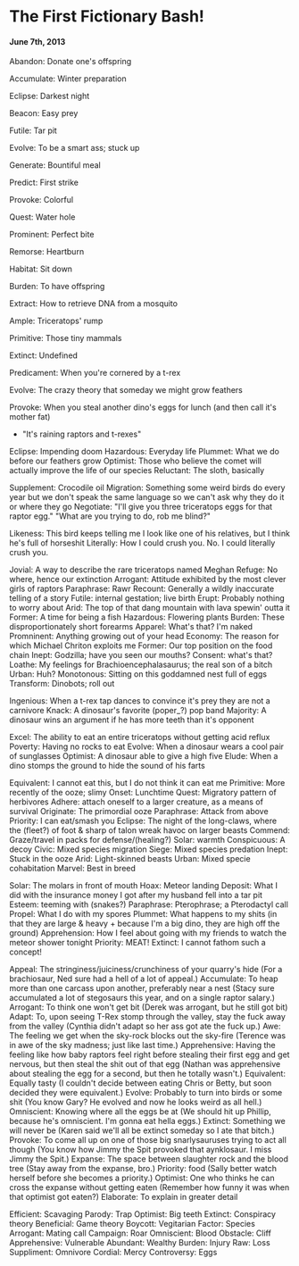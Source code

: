 # The First Fictionary Bash!
#### June 7th, 2013


Abandon: Donate one's offspring

Accumulate: Winter preparation

Eclipse: Darkest night

Beacon: Easy prey 

Futile: Tar pit

Evolve: To be a smart ass; stuck up

Generate: Bountiful meal 

Predict: First strike

Provoke: Colorful

Quest: Water hole 

Prominent: Perfect bite

Remorse: Heartburn 

Habitat: Sit down 

Burden: To have offspring 




Extract: How to retrieve DNA from a mosquito 

Ample: Triceratops' rump

Primitive: Those tiny mammals 




Extinct: Undefined

Predicament: When you're cornered by a t-rex

Evolve: The crazy theory that someday we might grow feathers 

Provoke: When you steal another dino's eggs for lunch (and then call it's mother fat)



* "It's raining raptors and t-rexes" 



Eclipse: Impending doom 
Hazardous: Everyday life 
Plummet: What we do before our feathers grow 
Optimist: Those who believe the comet will actually improve the life of our species
Reluctant: The sloth, basically

Supplement: Crocodile oil 
Migration: Something some weird birds do every year but we don't speak the same language so we can't ask why they do it or where they go
Negotiate: "I'll give you three triceratops eggs for that raptor egg." "What are you trying to do, rob me blind?"

Likeness: This bird keeps telling me I look like one of his relatives, but I think he's full of horseshit 
Literally: How I could crush you. No. I could literally crush you. 

Jovial: A way to describe the rare triceratops named Meghan 
Refuge: No where, hence our extinction 
Arrogant: Attitude exhibited by the most clever girls of raptors
Paraphrase: Rawr
Recount: Generally a wildly inaccurate telling of a story
Futile: internal gestation; live birth
Erupt: Probably nothing to worry about 
Arid: The top of that dang mountain with lava spewin' outta it 
Former: A time for being a fish
Hazardous: Flowering plants
Burden: These disproportionately short forearms
Apparel: What's that? I'm naked
Promninent: Anything growing out of your head 
Economy: The reason for which Michael Chriton exploits me 
Former: Our top position on the food chain 
Inept: Godzilla; have you seen our mouths? 
Consent: what's that? 
Loathe: My feelings for Brachioencephalasaurus; the real son of a bitch
Urban: Huh? 
Monotonous: Sitting on this goddamned nest full of eggs 
Transform: Dinobots; roll out

Ingenious: When a t-rex tap dances to convince it's prey they are not a carnivore 
Knack: A dinosaur's favorite (poper_?) pop band 
Majority: A dinosaur wins an argument if he has more teeth than it's opponent 

Excel: The ability to eat an entire triceratops without getting acid reflux 
Poverty: Having no rocks to eat 
Evolve: When a dinosaur wears a cool pair of sunglasses 
Optimist: A dinosaur able to give a high five 
Elude: When a dino stomps the ground to hide the sound of his farts 

Equivalent: I cannot eat this, but I do not think it can eat me 
Primitive: More recently of the ooze; slimy
Onset: Lunchtime
Quest: Migratory pattern of herbivores 
Adhere: attach oneself to a larger creature, as a means of survival 
Originate: The primordial ooze 
Paraphrase: Attack from above 
Priority: I can eat/smash you 
Eclipse: The night of the long-claws, where the (fleet?) of foot & sharp of talon wreak havoc on larger beasts
Commend: Graze/travel in packs for defense/(healing?)
Solar: warmth
Conspicuous: A decoy
Civic: Mixed species migration 
Siege: Mixed species predation 
Inept: Stuck in the ooze
Arid: Light-skinned beasts
Urban: Mixed specie cohabitation 
Marvel: Best in breed

Solar: The molars in front of mouth 
Hoax: Meteor landing 
Deposit: What I did with the insurance money I got after my husband fell into a tar pit 
Esteem: teeming with (snakes?)
Paraphrase: Pterophrase; a Pterodactyl call
Propel: What I do with my spores 
Plummet: What happens to my shits (in that they are large & heavy + because I'm a big dino, they are high off the ground)
Apprehension: How I feel about going with my friends to watch the meteor shower tonight
Priority: MEAT!
Extinct: I cannot fathom such a concept!

Appeal: The stringiness/juiciness/crunchiness of your quarry's hide (For a brachiosaur, Ned sure had a hell of a lot of appeal.)
Accumulate: To heap more than one carcass upon another, preferably near a nest (Stacy sure accumulated a lot of stegosaurs this year, and on a single raptor salary.)
Arrogant: To think one won't get bit (Derek was arrogant, but he still got bit)
Adapt: To, upon seeing T-Rex stomp through the valley, stay the fuck away from the valley (Cynthia didn't adapt so her ass got ate the fuck up.)
Awe: The feeling we get when the sky-rock blocks out the sky-fire  (Terence was in awe of the sky madness; just like last time.)
Apprehensive: Having the feeling like how baby raptors feel right before stealing their first egg and get nervous, but then steal the shit out of that egg (Nathan was apprehensive about stealing the egg for a second, but then he totally wasn't.)
Equivalent: Equally tasty (I couldn't decide between eating Chris or Betty, but soon decided they were equivalent.)
Evolve: Probably to turn into birds or some shit (You know Gary? He evolved and now he looks weird as all hell.)
Omniscient: Knowing where all the eggs be at (We should hit up Phillip, because he's omniscient. I'm gonna eat hella eggs.)
Extinct: Something we will never be (Karen said we'll all be extinct someday so I ate that bitch.)
Provoke: To come all up on one of those big snarlysauruses trying to act all though (You know how Jimmy the Spit provoked that aynklosaur. I miss Jimmy the Spit.)
Expanse: The space between slaughter rock and the blood tree (Stay away from the expanse, bro.)
Priority: food (Sally better watch herself before she becomes a priority.)
Optimist: One who thinks he can cross the expanse without getting eaten (Remember how funny it was when that optimist got eaten?)
Elaborate: To explain in greater detail

Efficient: Scavaging
Parody: Trap
Optimist: Big teeth 
Extinct: Conspiracy theory 
Beneficial: Game theory 
Boycott: Vegitarian 
Factor: Species
Arrogant: Mating call 
Campaign: Roar
Omniscient: Blood 
Obstacle: Cliff
Apprehensive: Vulnerable
Abundant: Wealthy
Burden: Injury 
Raw: Loss
Suppliment: Omnivore 
Cordial: Mercy 
Controversy: Eggs
